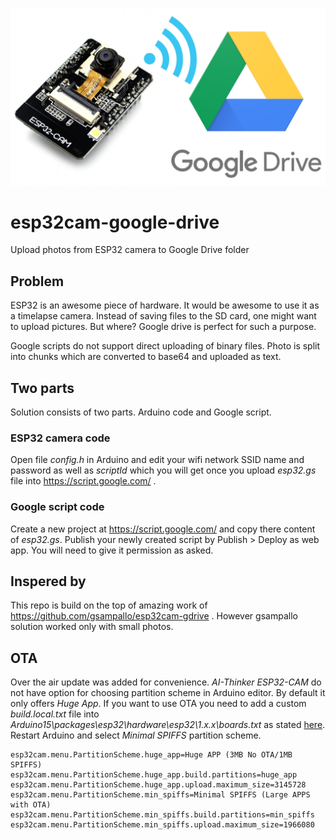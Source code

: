 ![alt text](esp32cam-google-drive.png 'ESP32 cam + Google Drive')

# esp32cam-google-drive

Upload photos from ESP32 camera to Google Drive folder

## Problem

ESP32 is an awesome piece of hardware. It would be awesome to use it as a timelapse camera. Instead of saving files to the SD card, one might want to upload pictures. But where? Google drive is perfect for such a purpose.

Google scripts do not support direct uploading of binary files. Photo is split into chunks which are converted to base64 and uploaded as text.

## Two parts

Solution consists of two parts. Arduino code and Google script.

### ESP32 camera code

Open file _config.h_ in Arduino and edit your wifi network SSID name and password as well as _scriptId_ which you will get once you upload _esp32.gs_ file into https://script.google.com/ .

### Google script code

Create a new project at https://script.google.com/ and copy there content of _esp32.gs_. Publish your newly created script by Publish > Deploy as web app. You will need to give it permission as asked.

## Inspered by

This repo is build on the top of amazing work of https://github.com/gsampallo/esp32cam-gdrive . However gsampallo solution worked only with small photos.

## OTA

Over the air update was added for convenience. _AI-Thinker ESP32-CAM_ do not have option for choosing partition scheme in Arduino editor. By default it only offers _Huge App_. If you want to use OTA you need to add a custom _build.local.txt_ file into _Arduino15\packages\esp32\hardware\esp32\1.x.x\boards.txt_ as stated [here](https://arduino.stackexchange.com/questions/75198/why-doesnt-ota-work-with-the-ai-thinker-esp32-cam-board). Restart Arduino and select _Minimal SPIFFS_ partition scheme.

```
esp32cam.menu.PartitionScheme.huge_app=Huge APP (3MB No OTA/1MB SPIFFS)
esp32cam.menu.PartitionScheme.huge_app.build.partitions=huge_app
esp32cam.menu.PartitionScheme.huge_app.upload.maximum_size=3145728
esp32cam.menu.PartitionScheme.min_spiffs=Minimal SPIFFS (Large APPS with OTA)
esp32cam.menu.PartitionScheme.min_spiffs.build.partitions=min_spiffs
esp32cam.menu.PartitionScheme.min_spiffs.upload.maximum_size=1966080
```
